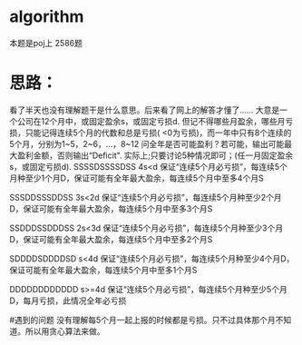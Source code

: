 ﻿# algorithm

本题是poj上 2586题

# 思路：
看了半天也没有理解题干是什么意思。后来看了网上的解答才懂了……
大意是一个公司在12个月中，或固定盈余s，或固定亏损d.
但记不得哪些月盈余，哪些月亏损，只能记得连续5个月的代数和总是亏损( <0为亏损)，而一年中只有8个连续的5个月，分别为1~5，2~6，…，8~12
问全年是否可能盈利？若可能，输出可能最大盈利金额，否则输出“Deficit".
实际上;只要讨论5种情况即可；(任一月固定盈余s，或固定亏损d).
SSSSDSSSSDSS   4s<d       保证“连续5个月必亏损”，每连续5个月种至少1个月D，保证可能有全年最大盈余，每连续5个月中至多4个月S

SSSDDSSSDDSS   3s<2d      保证“连续5个月必亏损”，每连续5个月种至少2个月D，保证可能有全年最大盈余，每连续5个月中至多3个月S

SSDDDSSDDDSS   2s<3d      保证“连续5个月必亏损”，每连续5个月种至少3个月D，保证可能有全年最大盈余，每连续5个月中至多2个月S

SDDDDSDDDDSD   s<4d       保证“连续5个月必亏损”，每连续5个月种至少4个月D，保证可能有全年最大盈余，每连续5个月中至多1个月S

DDDDDDDDDDDD   s>=4d      保证“连续5个月必亏损”，每连续5个月种至少5个月D，每月亏损，此情况全年必亏损

#遇到的问题
没有理解每5个月一起上报的时候都是亏损。只不过具体那个月不知道。所以用贪心算法来做。



